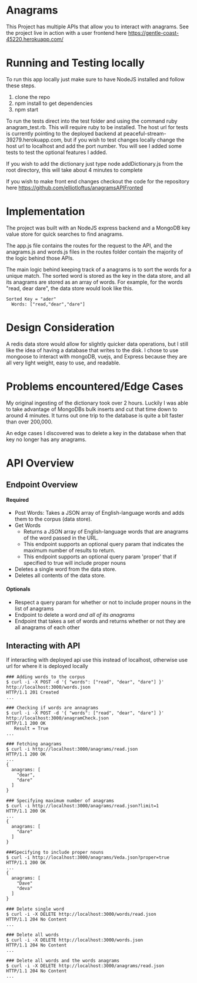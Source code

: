 # Anagrams

This Project has multiple APIs that allow you to interact with anagrams.  See the project live in action with a user frontend here https://gentle-coast-45220.herokuapp.com/

# Running and Testing locally
 
 To run this app locally just make sure to have NodeJS installed and follow these steps. 
 1) clone the repo
 2) npm install to get dependencies
 3) npm start
 
To run the tests direct into the test folder and using the command ruby anagram_test.rb.  This will require ruby to be installed. The host url for tests is currently pointing to the deployed backend at peaceful-stream-39279.herokuapp.com, but if you wish to test changes locally change the host url to localhost and add the port number. You will see I added some tests to test the optional features I added. 

If you wish to add the dictionary just type node addDictionary.js from the root directory, this will take about 4 minutes to complete

If you wish to make front end changes checkout the code for the repository here https://github.com/elliotloftus/anagramsAPIFronted


# Implementation

The project was built with an NodeJS express backend and a MongoDB key value store for quick searches to find anagrams.

The app.js file contains the routes for the request to the API, and the anagrams.js and words.js files in the routes folder contain the majority of the logic behind those APIs. 

The main logic behind keeping track of a anagrams is to sort the words for a unique match. The sorted word is stored as the key in the data store, and all its anagrams are stored as an array of words.  For example, for the words "read, dear dare", the data store would look like this.
```
Sorted Key = "ader"
  Words: ["read,"dear","dare"]
```
# Design Consideration

A redis data store would allow for slightly quicker data operations, but I still like the idea of having a database that writes to the disk.  I chose to use mongoose to interact with  mongoDB, vuejs, and Express because they are all very light weight, easy to use, and readable.

# Problems encountered/Edge Cases

My original ingesting of the dictionary took over 2 hours. Luckily I was able to take advantage of MongoDBs bulk inserts and cut that time down to around 4 minutes. It turns out one trip to the database is quite a bit faster than over 200,000.

An edge cases I discovered was to delete a key in the database when that key no longer has any anagrams.


# API Overview

## Endpoint Overview

#### Required
- Post Words: Takes a JSON array of English-language words and adds them to the corpus (data store).
- Get Words
  - Returns a JSON array of English-language words that are anagrams of the word passed in the URL.
  - This endpoint supports an optional query param that indicates the maximum number of results to return.
  - This endpoint supports an optional query param 'proper' that if specified to true will include proper nouns
-  Deletes a single word from the data store.
-  Deletes all contents of the data store.

#### Optionals
- Respect a query param for whether or not to include proper nouns in the list of anagrams
- Endpoint to delete a word *and all of its anagrams*
- Endpoint that takes a set of words and returns whether or not they are all anagrams of each other

## Interacting with API

If interacting with deployed api use this instead of localhost, otherwise use url for where it is deployed locally

```
### Adding words to the corpus
$ curl -i -X POST -d '{ "words": ["read", "dear", "dare"] }' http://localhost:3000/words.json
HTTP/1.1 201 Created
...

### Checking if words are annagrams
$ curl -i -X POST -d '{ "words": ["read", "dear", "dare"] }' http://localhost:3000/anagramCheck.json
HTTP/1.1 200 OK
   Result = True
...

### Fetching anagrams
$ curl -i http://localhost:3000/anagrams/read.json
HTTP/1.1 200 OK
...
{
  anagrams: [
    "dear",
    "dare"
  ]
}

### Specifying maximum number of anagrams
$ curl -i http://localhost:3000/anagrams/read.json?limit=1
HTTP/1.1 200 OK
...
{
  anagrams: [
    "dare"
  ]
}

###Specifying to include proper nouns
$ curl -i http://localhost:3000/anagrams/Veda.json?proper=true
HTTP/1.1 200 OK
...
{
  anagrams: [
    "Dave"
    "deva"
  ]
}

### Delete single word
$ curl -i -X DELETE http://localhost:3000/words/read.json
HTTP/1.1 204 No Content
...

### Delete all words
$ curl -i -X DELETE http://localhost:3000/words.json
HTTP/1.1 204 No Content
...

### Delete all words and the words anagrams
$ curl -i -X DELETE http://localhost:3000/anagrams/read.json
HTTP/1.1 204 No Content
...

```

